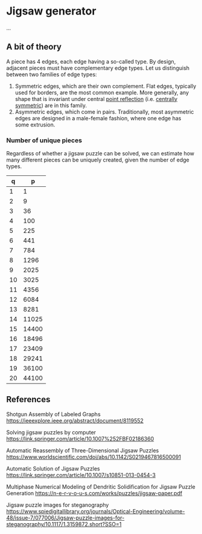 # Jigsaw generator

...


## A bit of theory

A piece has 4 edges, each edge having a so-called type.
By design, adjacent pieces must have complementary edge types.
Let us distinguish between two families of edge types:

 1. Symmetric edges, which are their own complement.
    Flat edges, typically used for borders, are the most common example.
    More generally, any shape that is invariant under central [point reflection](https://en.wikipedia.org/wiki/Point_reflection) (i.e. [centrally symmetric](https://en.wikipedia.org/wiki/Centrosymmetry)) are in this family.
 2. Asymmetric edges, which come in pairs.
    Traditionally, most asymmetric edges are designed in a male-female fashion, where one edge has some extrusion.


### Number of unique pieces

Regardless of whether a jigsaw puzzle can be solved, we can estimate how many different pieces can be uniquely created, given the number of edge types.

| q  | p     |
|----|-------|
| 1  | 1     |
| 2  | 9     |
| 3  | 36    |
| 4  | 100   |
| 5  | 225   |
| 6  | 441   |
| 7  | 784   |
| 8  | 1296  |
| 9  | 2025  |
| 10 | 3025  |
| 11 | 4356  |
| 12 | 6084  |
| 13 | 8281  |
| 14 | 11025 |
| 15 | 14400 |
| 16 | 18496 |
| 17 | 23409 |
| 18 | 29241 |
| 19 | 36100 |
| 20 | 44100 |


## References

Shotgun Assembly of Labeled Graphs
https://ieeexplore.ieee.org/abstract/document/8119552

Solving jigsaw puzzles by computer
https://link.springer.com/article/10.1007%252FBF02186360

Automatic Reassembly of Three-Dimensional Jigsaw Puzzles
https://www.worldscientific.com/doi/abs/10.1142/S0219467816500091

Automatic Solution of Jigsaw Puzzles
https://link.springer.com/article/10.1007/s10851-013-0454-3

Multiphase Numerical Modeling of Dendritic Solidification for Jigsaw Puzzle Generation
https://n-e-r-v-o-u-s.com/works/puzzles/jigsaw-paper.pdf

Jigsaw puzzle images for steganography
https://www.spiedigitallibrary.org/journals/Optical-Engineering/volume-48/issue-7/077006/Jigsaw-puzzle-images-for-steganography/10.1117/1.3159872.short?SSO=1
